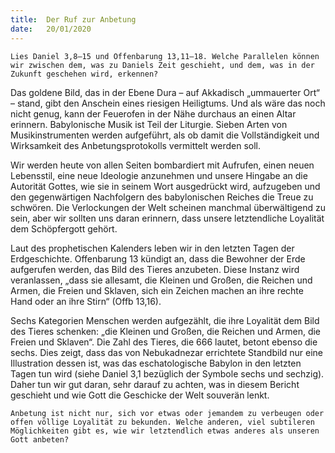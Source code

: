 ```yaml
---
title:  Der Ruf zur Anbetung
date:   20/01/2020
---
```


`Lies Daniel 3,8–15 und Offenbarung 13,11–18. Welche Parallelen können wir zwischen dem, was zu Daniels Zeit geschieht, und dem, was in der Zukunft geschehen wird, erkennen?`

Das goldene Bild, das in der Ebene Dura – auf Akkadisch „ummauerter Ort“ – stand, gibt den Anschein eines riesigen Heiligtums. Und als wäre das noch nicht genug, kann der Feuerofen in der Nähe durchaus an einen Altar erinnern. Babylonische Musik ist Teil der Liturgie. Sieben Arten von Musikinstrumenten werden aufgeführt, als ob damit die Vollständigkeit und Wirksamkeit des Anbetungsprotokolls vermittelt werden soll.

Wir werden heute von allen Seiten bombardiert mit Aufrufen, einen neuen Lebensstil, eine neue Ideologie anzunehmen und unsere Hingabe an die Autorität Gottes, wie sie in seinem Wort ausgedrückt wird, aufzugeben und den gegenwärtigen Nachfolgern des babylonischen Reiches die Treue zu schwören. Die Verlockungen der Welt scheinen manchmal überwältigend zu sein, aber wir sollten uns daran erinnern, dass unsere letztendliche Loyalität dem Schöpfergott gehört.

Laut des prophetischen Kalenders leben wir in den letzten Tagen der Erdgeschichte. Offenbarung 13 kündigt an, dass die Bewohner der Erde aufgerufen werden, das Bild des Tieres anzubeten. Diese Instanz wird veranlassen, „dass sie allesamt, die Kleinen und Großen, die Reichen und Armen, die Freien und Sklaven, sich ein Zeichen machen an ihre rechte Hand oder an ihre Stirn“ (Offb 13,16).

Sechs Kategorien Menschen werden aufgezählt, die ihre Loyalität dem Bild des Tieres schenken: „die Kleinen und Großen, die Reichen und Armen, die Freien und Sklaven“. Die Zahl des Tieres, die 666 lautet, betont ebenso die sechs. Dies zeigt, dass das von Nebukadnezar errichtete Standbild nur eine Illustration dessen ist, was das eschatologische Babylon in den letzten Tagen tun wird (siehe Daniel 3,1 bezüglich der Symbole sechs und sechzig). Daher tun wir gut daran, sehr darauf zu achten, was in diesem Bericht geschieht und wie Gott die Geschicke der Welt souverän lenkt.

`Anbetung ist nicht nur, sich vor etwas oder jemandem zu verbeugen oder offen völlige Loyalität zu bekunden. Welche anderen, viel subtileren Möglichkeiten gibt es, wie wir letztendlich etwas anderes als unseren Gott anbeten?`